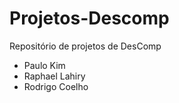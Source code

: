 # Projetos-Descomp

Repositório de projetos de DesComp

- Paulo Kim
- Raphael Lahiry
- Rodrigo Coelho

